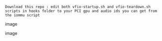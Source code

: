 

    Download this repo : edit both vfio-startup.sh and vfio-teardown.sh scripts in hooks folder to your PCI gpu and audio ids you can get from the iommu script

image

image
